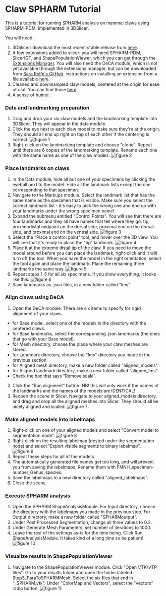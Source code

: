 # Claw SPHARM Tutorial
This is a tutorial for running SPHARM analysis on mammal claws using SPHARM-PDM, implemented in 3DSlicer.

You will need:
1. 3DSlicer: download the most recent stable release from [here](https://download.slicer.org/).
2. A few extensions added to slicer: you will need SPHARM-PDM, SlicerIGT, and ShapePopulationViewer, which you can get through the [Extensions Manager](https://slicer.readthedocs.io/en/latest/user_guide/modules/extensionwizard.html). You will also need the DeCA module, which is not yet available through the extensions manager, but can be downloaded from [Sara Rolfe's GitHub](https://github.com/smrolfe/DeCA). Instructions on installing an extension from a file available [here](https://slicer.readthedocs.io/en/latest/user_guide/extensions_manager.html).
3. Cleaned and downsampled claw models, centered at the origin for ease of use. You can find those [here](https://drive.google.com/drive/folders/106lqQWDnX4ug_r-MfuhWrRjKnLYkVoru?usp=sharing).
4. A sense of humor.

### Data and landmarking preparation
1. Drag and drop your six claw models and the landmarking template into 3DSlicer. They will appear in the data module.
2. Click the eye next to each claw model to make sure they're at the origin. They should all end up right on top of each other if the centering is correct: ![figure 1](https://raw.githubusercontent.com/scutisorex/SPHARMtutorial/main/images/Fig%201.png)
3. Right-click on the landmarking template and choose "clone". Repeat until there are 6 copies of the landmarking template. Rename each one with the same name as one of the claw models: ![figure 2](https://raw.githubusercontent.com/scutisorex/SPHARMtutorial/main/images/fig%202.png)

### Place landmarks on claws
1. In the Data module, hide all but one of your specimens by clicking the eyeball next to the model. Hide all the landmark lists except the one corresponding to that specimen.
2. Navigate to the Markups module. Select the landmark list that has the same name as the specimen that is visible. Make sure you select the correct landmark list - it's easy to pick the wrong one and end up with your landmarks under the wrong specimen name! 
3. Expand the submenu entitled "Control Points". You will see that there are four landmarks and they all have names that tell where they go: tip, proximodistal midpoint on the dorsal side, proximal end on the dorsal side, and proximal end on the ventral side. ![figure 3](https://raw.githubusercontent.com/scutisorex/SPHARMtutorial/main/images/fig%203.png)
4. Select the "Place a control point" tool, and hover over the 3D view. You will see that it's ready to place the "tip" landmark. ![figure 4](https://raw.githubusercontent.com/scutisorex/SPHARMtutorial/main/images/fig%204.png)
5. Place it at the extreme distal tip of the claw. If you need to move the model around before you can place the landmark, right-click and it will turn off the tool. When you have the model in the right orientation, select the tool again and place the landmark. Place the remaining three landmarks the same way. ![figure 5](https://raw.githubusercontent.com/scutisorex/SPHARMtutorial/main/images/fig%205.png)
6. Repeat steps 1-5 for all six specimens. If you show everything, it looks like this: ![figure 6](https://raw.githubusercontent.com/scutisorex/SPHARMtutorial/main/images/fig%206.png)
7. Save landmarks as .json files, in a new folder called "lms".

### Align claws using DeCA
1. Open the DeCA module. There are six items to specify for rigid alignment of your claws. 
- for Base model, select one of the models in the directory with the centered claws.
- for Base landmarks, select the corresponding .json landmarks (the ones that go with your Base model).
- for Mesh directory, choose the place where your claw meshes are stored.
- for Landmark directory, choose the "lms" directory you made in the previous section. 
- for Aligned mesh directory, make a new folder called "aligned_models".
- for Aligned landmark directory, make a new folder called "aligned_lms".
- Check the box that says "Remove scale".
2. Click the "Run alignment" button. NB! this will only work if the names of the landmarks and the names of the models are IDENTICAL!
3. Reopen the scene in Slicer. Navigate to your aligned_models directory, and drag and drop all the aligned meshes into Slicer. They should all be nicely aligned and scaled: ![figure 7](https://raw.githubusercontent.com/scutisorex/SPHARMtutorial/main/images/new%20fig%207.png).

### Make aligned models into labelmaps
1. Right-click on one of your aligned models and select "Convert model to segmentation node". ![figure 8](https://raw.githubusercontent.com/scutisorex/SPHARMtutorial/main/images/fig%208.png)
2. Right-click on the resulting labelmap (nested under the segmentation node) and select "Export visible segments to binary labelmap". ![figure 9](https://raw.githubusercontent.com/scutisorex/SPHARMtutorial/main/images/fig%209.png)
3. Repeat these steps for all of the models.
4. The automatically generated file names get too long, and will prevent you from saving the labelmaps. Rename them with FMNH_specimen-number_Genus_species.
5. Save the labelmaps to a new directory called "aligned_labelmaps".
6. Close the scene.

### Execute SPHARM analysis 
1. Open the SPHARM ShapeAnalysisModule. For Input directory, choose the directory with the labelmaps you made in the previous step. For Output directory, make a new folder called "SPHARMoutput".
2. Under Post Processed Segmentation, change all three values to 0.2.
3. Under Generate Mesh Parameters, set number of iterations to 1000.
4. Leave the rest of the settings as-is for the time being. Click Run ShapeAnalysisModule. It takes kind of a long time so be patient! ![figure 10](https://raw.githubusercontent.com/scutisorex/SPHARMtutorial/main/images/fig%2010.png)

### Visualize results in ShapePopulationViewer
1. Navigate to the ShapePopulationViewer module. Click "Open VTK/VTP files". Go to your results folder and open the folder labeled Step3_ParaToSPHARMMesh. Select the six files that end in "_SPHARM.vtk". Under "ColorMap and Vectors", select the "vectors" radio button. 
![figure 11](https://raw.githubusercontent.com/scutisorex/SPHARMtutorial/main/images/figure%2011.png) 